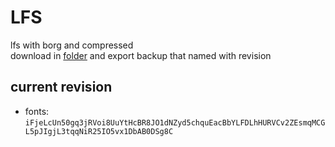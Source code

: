 # LFS

lfs with borg and compressed\
download in [folder](https://miniof.misile.xyz/browser/noa/lfs/) and export backup that named with revision

## current revision

- fonts: `iFjeLcUn50gq3jRVoi8UuYtHcBR8JO1dNZyd5chquEacBbYLFDLhHURVCv2ZEsmqMCGL5pJIgjL3tqqNiR25IO5vx1DbAB0DSg8C`

